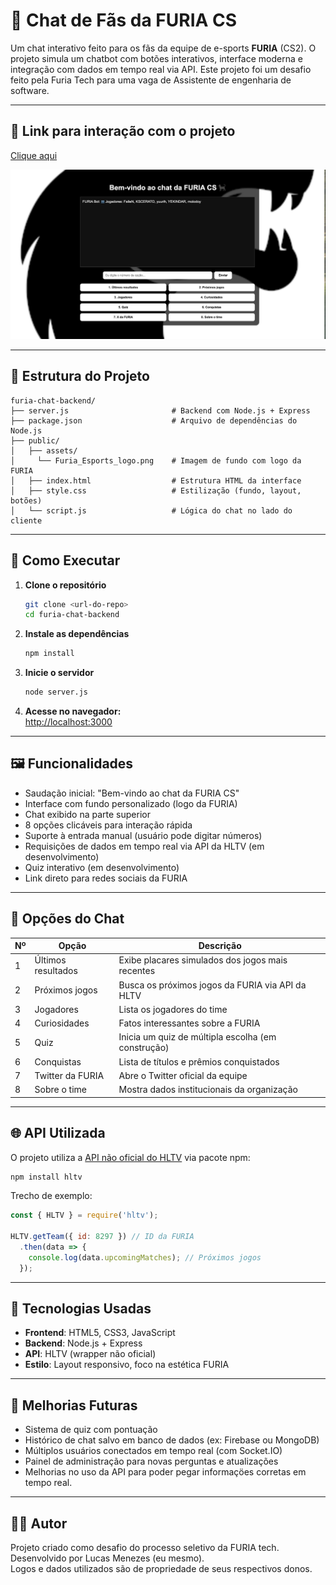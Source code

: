 # 💬 Chat de Fãs da FURIA CS

Um chat interativo feito para os fãs da equipe de e-sports **FURIA** (CS2). O projeto simula um chatbot com botões interativos, interface moderna e integração com dados em tempo real via API. Este projeto foi um desafio feito pela Furia Tech para uma vaga de Assistente de engenharia de software.

---

## 🔗 Link para interação com o projeto

[Clique aqui]()

![como esta ficando o chat](assets/foto_site.png)

---

## 📁 Estrutura do Projeto

```
furia-chat-backend/
├── server.js                       # Backend com Node.js + Express
├── package.json                    # Arquivo de dependências do Node.js
├── public/
│   ├── assets/                     
│     └── Furia_Esports_logo.png    # Imagem de fundo com logo da FURIA
│   ├── index.html                  # Estrutura HTML da interface
│   ├── style.css                   # Estilização (fundo, layout, botões)
│   └── script.js                   # Lógica do chat no lado do cliente
```

---

## 🚀 Como Executar

1. **Clone o repositório**  
   ```bash
   git clone <url-do-repo>
   cd furia-chat-backend
   ```

2. **Instale as dependências**  
   ```bash
   npm install
   ```

3. **Inicie o servidor**  
   ```bash
   node server.js
   ```

4. **Acesse no navegador:**  
   [http://localhost:3000](http://localhost:3000)

---

## 🖼️ Funcionalidades

- Saudação inicial: "Bem-vindo ao chat da FURIA CS"
- Interface com fundo personalizado (logo da FURIA)
- Chat exibido na parte superior
- 8 opções clicáveis para interação rápida
- Suporte à entrada manual (usuário pode digitar números)
- Requisições de dados em tempo real via API da HLTV (em desenvolvimento)
- Quiz interativo (em desenvolvimento)
- Link direto para redes sociais da FURIA

---

## 🔘 Opções do Chat

| Nº | Opção               | Descrição                                                            |
|----|---------------------|----------------------------------------------------------------------|
| 1  | Últimos resultados  | Exibe placares simulados dos jogos mais recentes                    |
| 2  | Próximos jogos      | Busca os próximos jogos da FURIA via API da HLTV                    |
| 3  | Jogadores           | Lista os jogadores do time                                           |
| 4  | Curiosidades        | Fatos interessantes sobre a FURIA                                    |
| 5  | Quiz                | Inicia um quiz de múltipla escolha (em construção)                   |
| 6  | Conquistas          | Lista de títulos e prêmios conquistados                              |
| 7  | Twitter da FURIA    | Abre o Twitter oficial da equipe                                     |
| 8  | Sobre o time        | Mostra dados institucionais da organização                           |

---

## 🌐 API Utilizada

O projeto utiliza a [API não oficial do HLTV](https://github.com/gajus/hltv) via pacote npm:

```bash
npm install hltv
```

Trecho de exemplo:
```js
const { HLTV } = require('hltv');

HLTV.getTeam({ id: 8297 }) // ID da FURIA
  .then(data => {
    console.log(data.upcomingMatches); // Próximos jogos
  });
```

---

## 🧰 Tecnologias Usadas

- **Frontend**: HTML5, CSS3, JavaScript
- **Backend**: Node.js + Express
- **API**: HLTV (wrapper não oficial)
- **Estilo**: Layout responsivo, foco na estética FURIA

---

## 🔧 Melhorias Futuras

- Sistema de quiz com pontuação
- Histórico de chat salvo em banco de dados (ex: Firebase ou MongoDB)
- Múltiplos usuários conectados em tempo real (com Socket.IO)
- Painel de administração para novas perguntas e atualizações
- Melhorias no uso da API para poder pegar informaçöes corretas em tempo real.

---

## 👨‍💻 Autor

Projeto criado como desafio do processo seletivo da FURIA tech.
Desenvolvido por Lucas Menezes (eu mesmo).  
Logos e dados utilizados são de propriedade de seus respectivos donos.